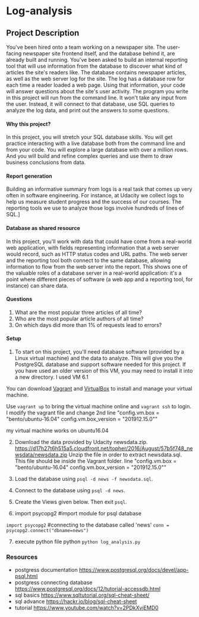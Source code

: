  # Log-analysis
## Project Description

You've been hired onto a team working on a newspaper site. The user-facing newspaper site frontend itself, and the database behind it, are already built and running. You've been asked to build an internal reporting tool that will use information from the database to discover what kind of articles the site's readers like.
The database contains newspaper articles, as well as the web server log for the site. The log has a database row for each time a reader loaded a web page. Using that information, your code will answer questions about the site's user activity.
The program you write in this project will run from the command line. It won't take any input from the user. Instead, it will connect to that database, use SQL queries to analyze the log data, and print out the answers to some questions.


####    Why this project?
In this project, you will stretch your SQL database skills. You will get practice interacting with a live database both from the command line and from your code. You will explore a large database with over a million rows. And you will build and refine complex queries and use them to draw business conclusions from data.


####    Report generation
Building an informative summary from logs is a real task that comes up very often in software engineering. For instance, at Udacity we collect logs to help us measure student progress and the success of our courses. The reporting tools we use to analyze those logs involve hundreds of lines of SQL.]

####    Database as shared resource
In this project, you'll work with data that could have come from a real-world web application, with fields representing information that a web server would record, such as HTTP status codes and URL paths. The web server and the reporting tool both connect to the same database, allowing information to flow from the web server into the report.
This shows one of the valuable roles of a database server in a real-world application: it's a point where different pieces of software (a web app and a reporting tool, for instance) can share data.


####    Questions
1. What are the most popular three articles of all time?
2. Who are the most popular article authors of all time?
3. On which days did more than 1% of requests lead to errors?

#### Setup
1. To start on this project, you'll need database software (provided by a Linux virtual machine) and the data to analyze.
This will give you the PostgreSQL database and support software needed for this project. If you have used an older version of this VM, you may need to install it into a new directory. I used VM 6.1

You can download [Vagrant](https://www.vagrantup.com/) and [VirtualBox](https://www.virtualbox.org/wiki/Download_Old_Builds_5_1) to install and manage your virtual machine.

Use `vagrant up` to bring the virtual machine online and `vagrant ssh` to login. I modify the vagrant file and change 2nd line
"config.vm.box = "bento/ubuntu-16.04"
config.vm.box_version = "201912.15.0""

my virtual machine works on ubuntu16.04

2. Download the data provided by Udacity newsdata.zip. https://d17h27t6h515a5.cloudfront.net/topher/2016/August/57b5f748_newsdata/newsdata.zip
 Unzip the file in order to extract newsdata.sql. This file should be inside the Vagrant folder.
line
"config.vm.box = "bento/ubuntu-16.04"
config.vm.box_version = "201912.15.0""



3. Load the database using `psql -d news -f newsdata.sql`.

4. Connect to the database using `psql -d news`.

5. Create the Views given below. Then exit `psql`.

6. import psycopg2 #import module for psql database

`import psycopg2`
#connecting to the database called  'news'
`conn = psycopg2.connect("dbname=news")`

7. execute python file python `python log_analysis.py` 

### Resources
- postgress documentation https://www.postgresql.org/docs/devel/app-psql.html
- postgress connecting database https://www.postgresql.org/docs/12/tutorial-accessdb.html
- sql basics https://www.sqltutorial.org/sql-cheat-sheet/
- sql advance https://hackr.io/blog/sql-cheat-sheet
- tutorial  https://www.youtube.com/watch?v=2PDkXviEMD0

